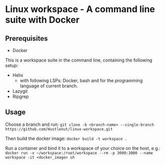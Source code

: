 # Linux workspace - A command line suite with Docker

## Prerequisites
- Docker

This is a workspace suite in the command line, containing the following setup:
- Helix
  - with following LSPs: Docker, bash and for the programming language of current branch.
- Lazygit
- Ripgrep

## Usage
Choose a branch and run:
```git clone -b <branch-name> --single-branch https://github.com/Hustlenut/linux-workspace.git```

Then build the docker image:
```docker build -t workspace .```

Run a container and bind it to a workspace of your choice on the host,
e.g.:
```docker run -v ~/workspace:/root/workspace --rm -p 3000:3000 --name workspace -it <docker_image> sh```

